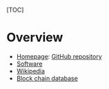 [TOC]

# Overview
- [Homepage](https://bitcoin.org/en/): [GitHub repository](https://github.com/bitcoin-dot-org/bitcoin.org)
- [Software](https://github.com/bitcoin/bitcoin)
- [Wikipedia](https://en.wikipedia.org/wiki/Bitcoin)
- [Block chain database](https://en.wikipedia.org/wiki/Block_chain_(database))
